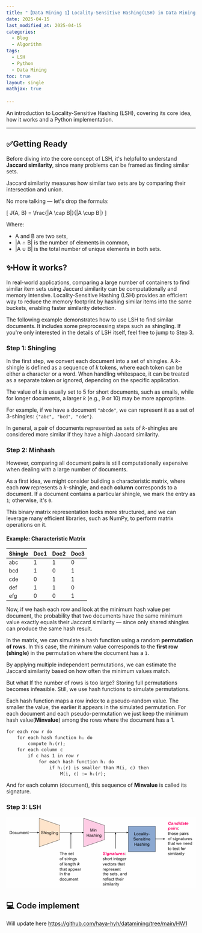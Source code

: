 ```yaml
---
title: "【Data Mining 1】Locality-Sensitive Hashing(LSH) in Data Mining"
date: 2025-04-15
last_modified_at: 2025-04-15
categories:
  - Blog
  - Algorithm
tags:
  - LSH
  - Python
  - Data Mining
toc: true
layout: single
mathjax: true

---
```

An introduction to Locality-Sensitive Hashing (LSH), covering its core idea, how it works and a Python implementation.

---
## ✅Getting Ready

Before diving into the core concept of LSH, it's helpful to understand **Jaccard similarity**, since many problems can be framed as finding similar sets.

Jaccard similarity measures how similar two sets are by comparing their intersection and union.

No more talking — let's drop the formula:

\[
J(A, B) = \frac{|A \cap B|}{|A \cup B|}
\]



Where:
- A and B are two sets,
- |A ∩ B| is the number of elements in common,
- |A ∪ B| is the total number of unique elements in both sets.


## ✨How it works?
In real-world applications, comparing a large number of containers to find similar item sets using Jaccard similarity can be computationally and memory intensive. Locality-Sensitive Hashing (LSH) provides an efficient way to reduce the memory footprint by hashing similar items into the same buckets, enabling faster similarity detection.

The following example demonstrates how to use LSH to find similar documents. It includes some preprocessing steps such as shingling. If you're only interested in the details of LSH itself, feel free to jump to Step 3.
### Step 1: Shingling

In the first step, we convert each document into a set of shingles. A *k*-shingle is defined as a sequence of *k* tokens, where each token can be either a character or a word. When handling whitespace, it can be treated as a separate token or ignored, depending on the specific application.

The value of *k* is usually set to 5 for short documents, such as emails, while for longer documents, a larger *k* (e.g., 9 or 10) may be more appropriate.

For example, if we have a document `"abcde"`, we can represent it as a set of 3-shingles: `{"abc", "bcd", "cde"}`.

In general, a pair of documents represented as sets of *k*-shingles are considered more similar if they have a high Jaccard similarity.

### Step 2: Minhash
However, comparing all document pairs is still computationally expensive when dealing with a large number of documents.

As a first idea, we might consider building a characteristic matrix, where each **row** represents a *k*-shingle, and each **column** corresponds to a document. If a document contains a particular shingle, we mark the entry as `1`; otherwise, it's `0`.

This binary matrix representation looks more structured, and we can leverage many efficient libraries, such as NumPy, to perform matrix operations on it.

#### Example: Characteristic Matrix

| Shingle | Doc1 | Doc2 | Doc3 |
|---------|------|------|------|
| abc     | 1    | 1    | 0    |
| bcd     | 1    | 0    | 1    |
| cde     | 0    | 1    | 1    |
| def     | 1    | 1    | 0    |
| efg     | 0    | 0    | 1    |

Now, if we hash each row and look at the minimum hash value per document, the probability that two documents have the same minimum value exactly equals their Jaccard similarity — since only shared shingles can produce the same hash result.

In the matrix, we can simulate a hash function using a random **permutation of rows**. In this case, the minimum value corresponds to the **first row (shingle)** in the permutation where the document has a `1`.

By applying multiple independent permutations, we can estimate the Jaccard similarity based on how often the minimum values match.

But what If the number of rows is too large? Storing full permutations becomes infeasible. Still, we use hash functions to simulate permutations.

Each hash function maps a row index  to a pseudo-random value. The smaller the value, the earlier it appears in the simulated permutation. For each document and each pseudo-permutation we just keep the minimum hash value(**Minvalue**) among the rows where the document has a 1.
```text
for each row r do
    for each hash function hᵢ do
        compute hᵢ(r);
    for each column c
        if c has 1 in row r
            for each hash function hᵢ do
                if hᵢ(r) is smaller than M(i, c) then
                    M(i, c) := hᵢ(r);
```



And for each column (document), this sequence of **Minvalue** is called its signature.

### Step 3: LSH

![The big picture](/assets/images/image1.png)
## 💻 Code implement
Will update here https://github.com/haya-hyh/datamining/tree/main/HW1
